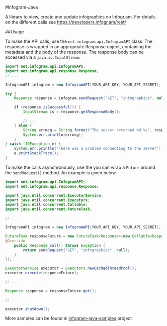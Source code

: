 #Infogram-Java

A library to view, create and update infographics on Infogr.am. For details on the different calls see https://developers.infogr.am/rest/

##Usage

To make the API calls, use the `net.infogram.api.InfogramAPI` class. The response is wrapped in an appropriate Response object, containing the metadata and the body of the response. The response body can be accessed via a `java.io.InputStream`.

```java
import net.infogram.api.InfogramAPI;
import net.infogram.api.response.Response;
// ...

InfogramAPI infogram = new InfogramAPI(YOUR_API_KEY, YOUR_API_SECRET);

try {
    Response response = infogram.sendRequest("GET", "infographics", null);

    if (response.isSuccessful()) {
        InputStream is = response.getResponseBody();

        // ...
    } else {
        String errmsg = String.format("The server returned %d %s", response.getHttpStatusCode(), response.getHttpStatusMessage());
        System.err.println(errmsg);
    }
} catch (IOException e) {
    System.err.println("There was a problem connecting to the server");
    e.printStackTrace();
}
```

To make the calls asynchronously, use the you can wrap a `Future` around the `sendRequest()` method. An example is given below.

```java
import net.infogram.api.InfogramAPI;
import net.infogram.api.response.Response;

import java.util.concurrent.ExecutorService;
import java.util.concurrent.Executors;
import java.util.concurrent.Callable;
import java.util.concurrent.FutureTask;

// ...

InfogramAPI infogram = new InfogramAPI(YOUR_API_KEY, YOUR_API_SECRET);

FutureTask responseFuture = new FutureTask<Response>(new Callable<Response>() {
@Override
    public Response call() throws Exception {
        return sendRequest("GET", "infographics", null);
    }
});

ExecutorService executor = Executors.newCachedThreadPool();
executor.execute(responseFuture);

// ...

Response response = responseFuture.get();

// ...

executor.shutdown();
```

More samples can be found in [infogram-java-samples](https://github.com/infogram/infogram-java-samples) project
